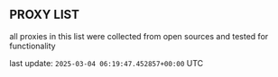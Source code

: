 ## PROXY LIST

all proxies in this list were collected from open sources and tested for functionality

last update: `2025-03-04 06:19:47.452857+00:00` UTC